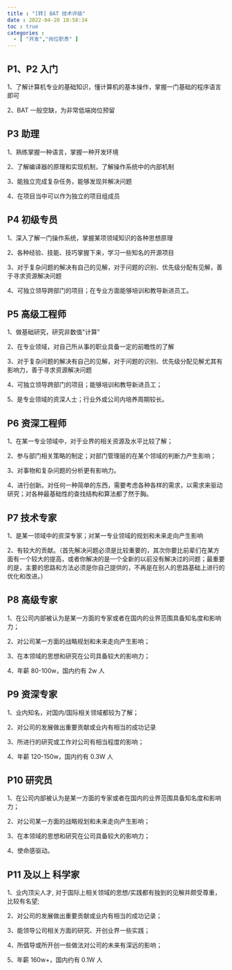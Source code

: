 ```yaml
---
title : "[转] BAT 技术评级"
date : 2022-04-20 18:58:34
toc : true
categories :
  - [ "开发","岗位职责" ]
---
```


## P1、P2 入门

1、了解计算机专业的基础知识，懂计算机的基本操作，掌握一门基础的程序语言即可

2、BAT 一般空缺，为非常低端岗位预留

## P3 助理

1、熟练掌握一种语言，掌握一种开发环境

2、了解编译器的原理和实现机制，了解操作系统中的内部机制

3、能独立完成复杂任务，能够发现并解决问题

4、在项目当中可以作为独立的项目组成员

## P4 初级专员

1、深入了解一门操作系统，掌握某项领域知识的各种思想原理

2、各种经验、技能、技巧掌握下来，学习一些知名的开源项目

3、对于复杂问题的解决有自己的见解，对于问题的识别、优先级分配有见解，善于寻求资源解决问题

4、可独立领导跨部门的项目；在专业方面能够培训和教导新进员工。

## P5 高级工程师

1、做基础研究，研究非数值"计算"

2、在专业领域，对自己所从事的职业具备一定的前瞻性的了解

3、对于复杂问题的解决有自己的见解，对于问题的识别、优先级分配见解尤其有影响力，善于寻求资源解决问题

4、可独立领导跨部门的项目；能够培训和教导新进员工；

5、是专业领域的资深人士；行业外或公司内培养周期较长。

## P6 资深工程师

1、在某一专业领域中，对于业界的相关资源及水平比较了解；

2、参与部门相关策略的制定；对部门管理层的在某个领域的判断力产生影响；

3、对事物和复杂问题的分析更有影响力。

4、进行创新。对任何一种简单的东西，需要考虑各种各样的需求，以需求来驱动研究；对各种最基础性的查找结构和算法都了然于胸。

## P7 技术专家

1、是某一领域中的资深专家；对某一专业领域的规划和未来走向产生影响

2、有较大的贡献。（首先解决问题必须是比较重要的，其次你要比前辈们在某方面有一个较大的提高，或者你解决的是一个全新的以前没有解决过的问题；最重要的是，主要的思路和方法必须是你自己提供的，不再是在别人的思路基础上进行的优化和改进。）

## P8 高级专家

1、在公司内部被认为是某一方面的专家或者在国内的业界范围具备知名度和影响力；

2、对公司某一方面的战略规划和未来走向产生影响；

3、在本领域的思想和研究在公司具备较大的影响力；

4、年薪 80-100w，国内约有 2w 人

## P9 资深专家

1、业内知名，对国内/国际相关领域都较为了解；

2、对公司的发展做出重要贡献或业内有相当的成功记录

3、所进行的研究或工作对公司有相当程度的影响；

4、年薪 120-150w，国内约有 0.3W 人

## P10 研究员

1、在公司内部被认为是某一方面的专家或者在国内的业界范围具备知名度和影响力；

2、对公司某一方面的战略规划和未来走向产生影响；

3、在本领域的思想和研究在公司具备较大的影响力；

4、使命感驱动。

## P11 及以上 科学家

1、业内顶尖人才, 对于国际上相关领域的思想/实践都有独到的见解并颇受尊重，比较有名望;

2、对公司的发展做出重要贡献或业内有相当的成功记录；

3、能领导公司相关方面的研究、开创业界一些实践；

4、所倡导或所开创一些做法对公司的未来有深远的影响；

5、年薪 160w+，国内约有 0.1W 人

